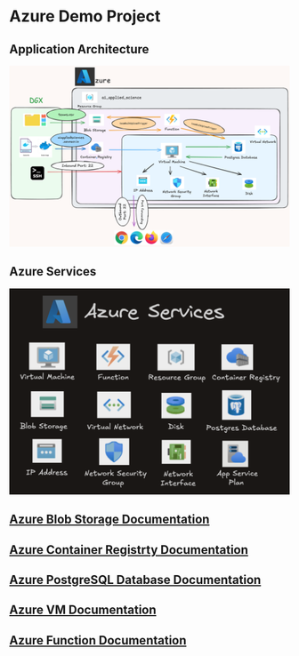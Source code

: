 # Azure Demo Project


## Application Architecture
![Architecture](./Images/architecture.png)


## Azure Services

![AzureServices](./Images/azure-services.png)

## **[Azure Blob Storage Documentation](demoStorage/README.md)**
## **[Azure Container Registrty Documentation](demoContainerRegistry/README.md)**
## **[Azure PostgreSQL Database Documentation](demoPostgres/README.md)**
## **[Azure VM Documentation](demoApp/README.md)**
## **[Azure Function Documentation](demoAzureFunction/README.md)**
